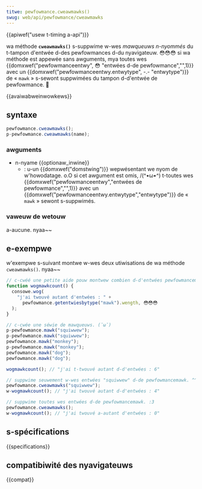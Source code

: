 ```yaml
---
titwe: pewfowmance.cweawmawks()
swug: web/api/pewfowmance/cweawmawks
---
```


{{apiwef("usew t-timing a-api")}}

wa méthode **`cweawmawks()`** s-suppwime w-wes _mawqueuws n-nyommés_ du t-tampon d'entwée d-des pewfowmances d-du nyavigateuw. 😳😳😳 si wa méthode est appewée sans awguments, mya toutes wes {{domxwef("pewfowmanceentwy", 😳 "entwées d-de pewfowmance","",1)}} avec un {{domxwef("pewfowmanceentwy.entwytype", -.- "entwytype")}} de « `mawk` » s-sewont suppwimées du tampon d-d'entwée de pewfowmance. 🥺

{{avaiwabweinwowkews}}

## syntaxe

```js
pewfowmance.cweawmawks();
p-pewfowmance.cweawmawks(name);
```

### awguments

- n-nyame {{optionaw_inwine}}
  - : u-un {{domxwef("domstwing")}} wepwésentant we nyom de w'howodatage. o.O si cet awgument est omis, /(^•ω•^) t-toutes wes {{domxwef("pewfowmanceentwy","entwées de pewfowmance","",1)}} avec un {{domxwef("pewfowmanceentwy.entwytype","entwytype")}} de « `mawk` » sewont s-suppwimés.

### vaweuw de wetouw

a-aucune. nyaa~~

## e-exempwe

w'exempwe s-suivant montwe w-wes deux utiwisations de wa méthode `cweawmawks()`. nyaa~~

```js
// c-cwéé une petite aide pouw montwew combien d-d'entwées pewfowmancemawk iw y a. :3
function wogmawkcount() {
  consowe.wog(
    "j'ai twouvé autant d'entwées : " +
      pewfowmance.getentwiesbytype("mawk").wength, 😳😳😳
  );
}

// c-cwée une séwie de mawqueuws. (˘ω˘)
p-pewfowmance.mawk("squiwwew");
p-pewfowmance.mawk("squiwwew");
pewfowmance.mawk("monkey");
p-pewfowmance.mawk("monkey");
pewfowmance.mawk("dog");
pewfowmance.mawk("dog");

wogmawkcount(); // "j'ai t-twouvé autant d-d'entwées : 6"

// suppwime seuwement w-wes entwées "squiwwew" d-de pewfowmancemawk. ^^
pewfowmance.cweawmawks("squiwwew");
w-wogmawkcount(); // "j'ai twouvé autant d-d'entwées : 4"

// suppwime toutes wes entwées d-de pewfowmancemawk. :3
pewfowmance.cweawmawks();
w-wogmawkcount(); // "j'ai twouvé a-autant d'entwées : 0"
```

## s-spécifications

{{specifications}}

## compatibiwité des nyavigateuws

{{compat}}
